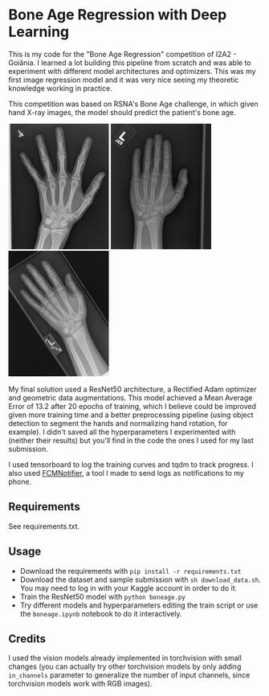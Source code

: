# Bone Age Regression with Deep Learning

This is my code for the "Bone Age Regression" competition of I2A2 - Goiânia. I learned a lot building this pipeline from scratch and was able to experiment with different model architectures and optimizers. This was my first image regression model and it was very nice seeing my theoretic knowledge working in practice.

This competition was based on RSNA's Bone Age challenge, in which given hand X-ray images, the model should predict the patient's bone age.

<img src="docs/ex1.png" width="200" height="250"> <img src="docs/ex2.png" width="200" height="250"> <img src="docs/ex3.png" width="200" height="250">

My final solution used a ResNet50 architecture, a Rectified Adam optimizer and geometric data augmentations. This model achieved a Mean Average Error of 13.2 after 20 epochs of training, which I believe could be improved given more training time and a better preprocessing pipeline (using object detection to segment the hands and normalizing hand rotation, for example). I didn't saved all the hyperparameters I experimented with (neither their results) but you'll find in the code the ones I used for my last submission.

I used tensorboard to log the training curves and tqdm to track progress. I also used [FCMNotifier](https://github.com/bryanlincoln/fcm-notifier), a tool I made to send logs as notifications to my phone.

## Requirements

See requirements.txt.

## Usage

-   Download the requirements with `pip install -r requirements.txt`
-   Download the dataset and sample submission with `sh download_data.sh`. You may need to log in with your Kaggle account in order to do it.
-   Train the ResNet50 model with `python boneage.py`
-   Try different models and hyperparameters editing the train script or use the `boneage.ipynb` notebook to do it interactively.

## Credits

I used the vision models already implemented in torchvision with small changes (you can actually try other torchvision models by only adding `in_channels` parameter to generalize the number of input channels, since torchvision models work with RGB images).
